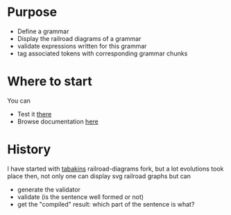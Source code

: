 # Purpose

- Define a grammar
- Display the railroad diagrams of a grammar
- validate expressions written for this grammar
- tag associated tokens with corresponding grammar chunks

# Where to start

You can

- Test it [there](https://rawgit.com/gbrault/railroad-diagrams/gh-pages/live/live.html)
- Browse documentation [here](https://github.com/gbrault/railroad-diagrams/blob/gh-pages/live/doc/readme.md)

# History

I have started with [tabakins](https://github.com/tabatkins/railroad-diagrams) railroad-diagrams fork, but a lot evolutions took place then, not only one can display svg railroad graphs but can 

- generate the validator
- validate (is the sentence well formed or not)
- get the "compiled" result: which part of the sentence is what?
